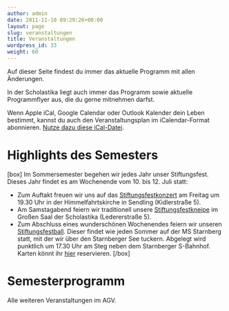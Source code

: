 ```yaml
---
author: admin
date: 2011-11-10 09:29:26+00:00
layout: page
slug: veranstaltungen
title: Veranstaltungen
wordpress_id: 33
weight: 60
---
```


Auf dieser Seite findest du immer das aktuelle Programm mit allen Änderungen.

In der Scholastika liegt auch immer das Programm sowie aktuelle Programmflyer aus, die du gerne mitnehmen darfst.

Wenn Apple iCal, Google Calendar oder Outlook Kalender dein Leben bestimmt, kannst du auch den Veranstaltungsplan im iCalendar-Format abonnieren.
[Nutze dazu diese iCal-Datei](http://veranstaltungen-ical.agv-muenchen.de).

# Highlights des Semesters

[box]
Im Sommersemester begehen wir jedes Jahr unser Stiftungsfest. Dieses Jahr findet es am Wochenende vom 10. bis 12. Juli statt:

* Zum Auftakt freuen wir uns auf das [Stiftungsfestkonzert](https://www.agv-muenchen.de/event/stiftungsfestkonzert-2/) am Freitag um 19.30 Uhr in der Himmelfahrtskirche in Sendling (Kidlerstraße 5).
* Am Samstagabend feiern wir traditionell unsere [Stiftungsfestkneipe](https://www.agv-muenchen.de/event/stiftungsfestkneipe/) im Großen Saal der Scholastika (Ledererstraße 5).
* Zum Abschluss eines wunderschönen Wochenendes feiern wir unseren [Stiftungsfestball](https://www.agv-muenchen.de/event/stiftungsfestball-auf-der-ms-starnberg/?instance_id=1528).
  Dieser findet wie jeden Sommer auf der MS Starnberg statt, mit der wir über den Starnberger See tuckern. 
  Abgelegt wird punktlich um 17.30 Uhr am Steg neben dem Starnberger S-Bahnhof. 
  Karten könnt ihr [hier](https://sv.laterne.de/edetail?mpn=Events&gruppe=M&eid=6400600021) reservieren.
[/box]

# Semesterprogramm

Alle weiteren Veranstaltungen im AGV.
